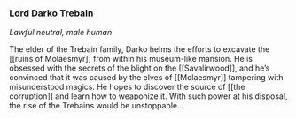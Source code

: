 ### Lord Darko Trebain

_Lawful neutral, male human_

The elder of the Trebain family, Darko helms the efforts to excavate the [[ruins of Molaesmyr]] from within his museum-like mansion. He is obsessed with the secrets of the blight on the [[Savalirwood]], and he’s convinced that it was caused by the elves of [[Molaesmyr]] tampering with misunderstood magics. He hopes to discover the source of [[the corruption]] and learn how to weaponize it. With such power at his disposal, the rise of the Trebains would be unstoppable.